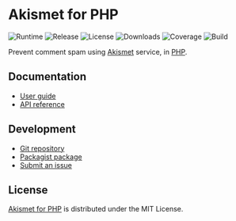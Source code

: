 # Akismet for PHP
![Runtime](https://img.shields.io/packagist/php-v/cedx/akismet.svg) ![Release](https://img.shields.io/packagist/v/cedx/akismet.svg) ![License](https://img.shields.io/packagist/l/cedx/akismet.svg) ![Downloads](https://img.shields.io/packagist/dt/cedx/akismet.svg) ![Coverage](https://coveralls.io/repos/github/cedx/akismet.php/badge.svg) ![Build](https://github.com/cedx/akismet.php/workflows/build/badge.svg)

Prevent comment spam using [Akismet](https://akismet.com) service, in [PHP](https://www.php.net).

## Documentation
- [User guide](https://docs.belin.io/akismet.php)
- [API reference](https://api.belin.io/akismet.php)

## Development
- [Git repository](https://git.belin.io/cedx/akismet.php)
- [Packagist package](https://packagist.org/packages/cedx/akismet)
- [Submit an issue](https://git.belin.io/cedx/akismet.php/issues)

## License
[Akismet for PHP](https://docs.belin.io/akismet.php) is distributed under the MIT License.
